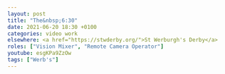 ```yaml
---
layout: post
title: "The&nbsp;6:30"
date: 2021-06-20 18:30 +0100
categories: video work
elsewhere: <a href="https://stwderby.org/">St Werburgh's Derby</a>
roles: ["Vision Mixer", "Remote Camera Operator"]
youtube: esgKPa9ZzOw
tags: ["Werb's"]
---
```

